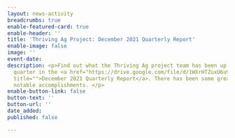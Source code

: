 ```yaml
---
layout: news-activity
breadcrumbs: true
enable-featured-card: true
enable-header: ''
title: 'Thriving Ag Project: December 2021 Quarterly Report'
enable-image: false
image: ''
event-date: 
description: <p>Find out what the Thriving Ag project team has been up to this past
  quarter in the <a href="https://drive.google.com/file/d/1WXrHTZuxU6u96cU65sX_Kh1pF_gRrwbU/view?usp=sharing"
  title="">December 2021 Quarterly Report</a>. There has been some great work and
  notable accomplishments. </p>
enable-button-link: false
button-text: ''
button-url: ''
date_added: 
published: false

---
```

